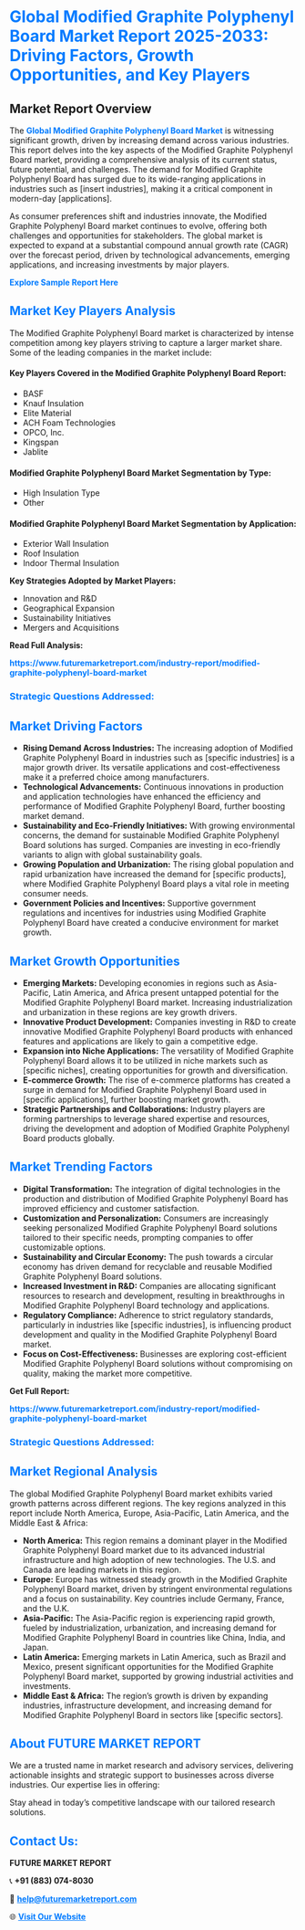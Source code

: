 <h1 style="color: #007BFF;">Global Modified Graphite Polyphenyl Board Market Report 2025-2033: Driving Factors, Growth Opportunities, and Key Players</h1>

<section id="overview">
<h2>Market Report Overview</h2>
<p>The <a href="https://www.futuremarketreport.com/industry-report/modified-graphite-polyphenyl-board-market" style="color: #007BFF; text-decoration: none;"><strong>Global Modified Graphite Polyphenyl Board Market</strong></a> is witnessing significant growth, driven by increasing demand across various industries. This report delves into the key aspects of the Modified Graphite Polyphenyl Board market, providing a comprehensive analysis of its current status, future potential, and challenges. The demand for Modified Graphite Polyphenyl Board has surged due to its wide-ranging applications in industries such as [insert industries], making it a critical component in modern-day [applications].</p>
<p>As consumer preferences shift and industries innovate, the Modified Graphite Polyphenyl Board market continues to evolve, offering both challenges and opportunities for stakeholders. The global market is expected to expand at a substantial compound annual growth rate (CAGR) over the forecast period, driven by technological advancements, emerging applications, and increasing investments by major players.</p>
</section>

<section id="overview">
<p><a href="https://www.futuremarketreport.com/request-sample/reportId=88697" style="color: #007BFF; text-decoration: none;"><strong>Explore Sample Report Here</strong></a></p>
</section>

<section id="key-players">
<h2 style="color: #007BFF;">Market Key Players Analysis</h2>
<p>The Modified Graphite Polyphenyl Board market is characterized by intense competition among key players striving to capture a larger market share. Some of the leading companies in the market include:</p>
<h4>Key Players Covered in the Modified Graphite Polyphenyl Board Report:</h4>
<ul><li>BASF</li><li>Knauf Insulation</li><li>Elite Material</li><li>ACH Foam Technologies</li><li>OPCO, Inc.</li><li>Kingspan</li><li>Jablite</li></ul>
<h4>Modified Graphite Polyphenyl Board Market Segmentation by Type:</h4>
<ul><li>High Insulation Type</li><li>Other</li></ul>

<h4>Modified Graphite Polyphenyl Board Market Segmentation by Application:</h4>
<ul><li>Exterior Wall Insulation</li><li>Roof Insulation</li><li>Indoor Thermal Insulation</li></ul>
<p><strong>Key Strategies Adopted by Market Players:</strong></p>
<ul>
<li>Innovation and R&D</li>
<li>Geographical Expansion</li>
<li>Sustainability Initiatives</li>
<li>Mergers and Acquisitions</li>
</ul>
</section>

<section>
<p><strong>Read Full Analysis: </strong></p><a href="https://www.futuremarketreport.com/industry-report/modified-graphite-polyphenyl-board-market" style="color: #007BFF; text-decoration: none;"><strong>https://www.futuremarketreport.com/industry-report/modified-graphite-polyphenyl-board-market</strong></a>
<h3 style="color: #007BFF;">Strategic Questions Addressed:</h3>
</section>

<section id="driving-factors">
<h2 style="color: #007BFF;">Market Driving Factors</h2>
<ul>
<li><strong>Rising Demand Across Industries:</strong> The increasing adoption of Modified Graphite Polyphenyl Board in industries such as [specific industries] is a major growth driver. Its versatile applications and cost-effectiveness make it a preferred choice among manufacturers.</li>
<li><strong>Technological Advancements:</strong> Continuous innovations in production and application technologies have enhanced the efficiency and performance of Modified Graphite Polyphenyl Board, further boosting market demand.</li>
<li><strong>Sustainability and Eco-Friendly Initiatives:</strong> With growing environmental concerns, the demand for sustainable Modified Graphite Polyphenyl Board solutions has surged. Companies are investing in eco-friendly variants to align with global sustainability goals.</li>
<li><strong>Growing Population and Urbanization:</strong> The rising global population and rapid urbanization have increased the demand for [specific products], where Modified Graphite Polyphenyl Board plays a vital role in meeting consumer needs.</li>
<li><strong>Government Policies and Incentives:</strong> Supportive government regulations and incentives for industries using Modified Graphite Polyphenyl Board have created a conducive environment for market growth.</li>
</ul>
</section>

<section id="growth-opportunities">
<h2 style="color: #007BFF;">Market Growth Opportunities</h2>
<ul>
<li><strong>Emerging Markets:</strong> Developing economies in regions such as Asia-Pacific, Latin America, and Africa present untapped potential for the Modified Graphite Polyphenyl Board market. Increasing industrialization and urbanization in these regions are key growth drivers.</li>
<li><strong>Innovative Product Development:</strong> Companies investing in R&D to create innovative Modified Graphite Polyphenyl Board products with enhanced features and applications are likely to gain a competitive edge.</li>
<li><strong>Expansion into Niche Applications:</strong> The versatility of Modified Graphite Polyphenyl Board allows it to be utilized in niche markets such as [specific niches], creating opportunities for growth and diversification.</li>
<li><strong>E-commerce Growth:</strong> The rise of e-commerce platforms has created a surge in demand for Modified Graphite Polyphenyl Board used in [specific applications], further boosting market growth.</li>
<li><strong>Strategic Partnerships and Collaborations:</strong> Industry players are forming partnerships to leverage shared expertise and resources, driving the development and adoption of Modified Graphite Polyphenyl Board products globally.</li>
</ul>
</section>

<section id="trending-factors">
<h2 style="color: #007BFF;">Market Trending Factors</h2>
<ul>
<li><strong>Digital Transformation:</strong> The integration of digital technologies in the production and distribution of Modified Graphite Polyphenyl Board has improved efficiency and customer satisfaction.</li>
<li><strong>Customization and Personalization:</strong> Consumers are increasingly seeking personalized Modified Graphite Polyphenyl Board solutions tailored to their specific needs, prompting companies to offer customizable options.</li>
<li><strong>Sustainability and Circular Economy:</strong> The push towards a circular economy has driven demand for recyclable and reusable Modified Graphite Polyphenyl Board solutions.</li>
<li><strong>Increased Investment in R&D:</strong> Companies are allocating significant resources to research and development, resulting in breakthroughs in Modified Graphite Polyphenyl Board technology and applications.</li>
<li><strong>Regulatory Compliance:</strong> Adherence to strict regulatory standards, particularly in industries like [specific industries], is influencing product development and quality in the Modified Graphite Polyphenyl Board market.</li>
<li><strong>Focus on Cost-Effectiveness:</strong> Businesses are exploring cost-efficient Modified Graphite Polyphenyl Board solutions without compromising on quality, making the market more competitive.</li>
</ul>
</section>

<section>
<p><strong>Get Full Report: </strong></p><a href="https://www.futuremarketreport.com/industry-report/modified-graphite-polyphenyl-board-market" style="color: #007BFF; text-decoration: none;"><strong>https://www.futuremarketreport.com/industry-report/modified-graphite-polyphenyl-board-market</strong></a>
<h3 style="color: #007BFF;">Strategic Questions Addressed:</h3>
</section>


<section id="regional-analysis">
<h2 style="color: #007BFF;">Market Regional Analysis</h2>
<p>The global Modified Graphite Polyphenyl Board market exhibits varied growth patterns across different regions. The key regions analyzed in this report include North America, Europe, Asia-Pacific, Latin America, and the Middle East & Africa:</p>
<ul>
<li><strong>North America:</strong> This region remains a dominant player in the Modified Graphite Polyphenyl Board market due to its advanced industrial infrastructure and high adoption of new technologies. The U.S. and Canada are leading markets in this region.</li>
<li><strong>Europe:</strong> Europe has witnessed steady growth in the Modified Graphite Polyphenyl Board market, driven by stringent environmental regulations and a focus on sustainability. Key countries include Germany, France, and the U.K.</li>
<li><strong>Asia-Pacific:</strong> The Asia-Pacific region is experiencing rapid growth, fueled by industrialization, urbanization, and increasing demand for Modified Graphite Polyphenyl Board in countries like China, India, and Japan.</li>
<li><strong>Latin America:</strong> Emerging markets in Latin America, such as Brazil and Mexico, present significant opportunities for the Modified Graphite Polyphenyl Board market, supported by growing industrial activities and investments.</li>
<li><strong>Middle East & Africa:</strong> The region’s growth is driven by expanding industries, infrastructure development, and increasing demand for Modified Graphite Polyphenyl Board in sectors like [specific sectors].</li>
</ul>
</section>

<footer>
<h2 style="color: #007BFF;">About FUTURE MARKET REPORT</h2>
<p>We are a trusted name in market research and advisory services, delivering actionable insights and strategic support to businesses across diverse industries. Our expertise lies in offering:</p>

<p>Stay ahead in today’s competitive landscape with our tailored research solutions.</p>

<h2 style="color: #007BFF;">Contact Us:</h2>
<p><strong>FUTURE MARKET REPORT</strong></p>
<p>📞 <strong>+91 (883) 074-8030</strong></p>
<p>📧 <strong><a href="mailto:help@futuremarketreport.com" style="color: #007BFF;">help@futuremarketreport.com</a></strong></p>
<p>🌐 <strong><a href="https://www.futuremarketreport.com/" style="color: #007BFF;">Visit Our Website</a></strong></p>
</footer>